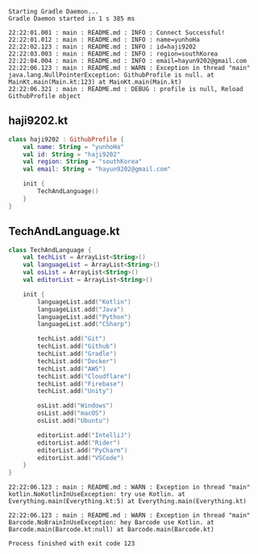 `Starting Gradle Daemon...`  
`Gradle Daemon started in 1 s 385 ms`  

`22:22:01.001 : main : README.md : INFO : Connect Successful!`  
`22:22:01.012 : main : README.md : INFO : name=yunhoHa`  
`22:22:02.123 : main : README.md : INFO : id=haji9202`  
`22:22:03.003 : main : README.md : INFO : region=southKorea`  
`22:22:04.004 : main : README.md : INFO : email=hayun9202@gmail.com`  
`22:22:06.123 : main : README.md : WARN : Exception in thread "main" java.lang.NullPointerException: GithubProfile is null.
	at MainKt.main(Main.kt:123)
	at MainKt.main(Main.kt)`  
 `22:22:06.321 : main : README.md : DEBUG : profile is null, Reload GithubProfile object`

## haji9202.kt

```kotlin
class haji9202 : GithubProfile {
    val name: String = "yunhoHa"
    val id: String = "haji9202"
    val region: String = "southKorea"
    val email: String = "hayun9202@gmail.com"

    init {
        TechAndLanguage()
    }
}
```

## TechAndLanguage.kt

```kotlin
class TechAndLanguage {
    val techList = ArrayList<String>()
    val languageList = ArrayList<String>()
    val osList = ArrayList<String>()
    val editorList = ArrayList<String>()

    init {
        languageList.add("Kotlin")
        languageList.add("Java")
        languageList.add("Python")
        languageList.add("CSharp")

        techList.add("Git")
        techList.add("Github")
        techList.add("Gradle")
        techList.add("Docker")
        techList.add("AWS")
        techList.add("Cloudflare")
        techList.add("Firebase")
        techList.add("Unity")

        osList.add("Windows")
        osList.add("macOS")
        osList.add("Ubuntu")

        editorList.add("IntelliJ")
        editorList.add("Rider")
        editorList.add("PyCharm")
        editorList.add("VSCode")
    }
}
```

`22:22:06.123 : main : README.md : WARN : Exception in thread "main" kotlin.NoKotlinInUseException: try use Kotlin.
	at Everything.main(Everything.kt:5)
	at Everything.main(Everything.kt)`  

 `22:22:06.123 : main : README.md : WARN : Exception in thread "main" Barcode.NoBrainInUseException: hey Barcode use Kotlin.
	at Barcode.main(Barcode.kt:null)
	at Barcode.main(Barcode.kt)`  
 
`Process finished with exit code 123`
